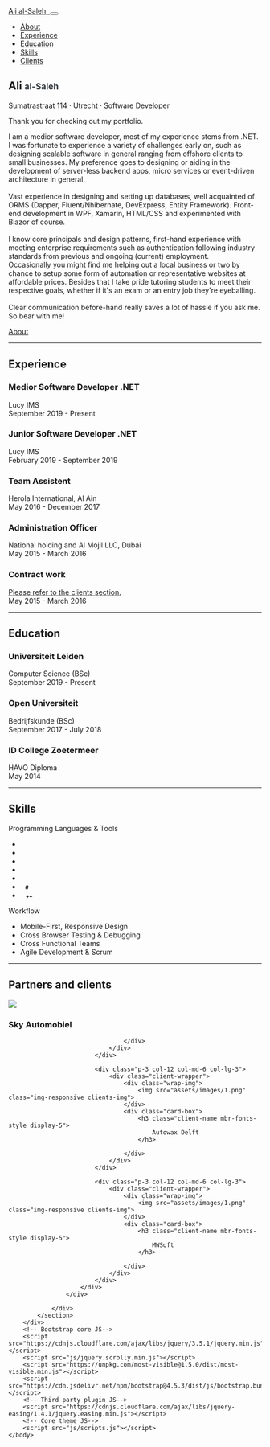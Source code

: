 ﻿<!DOCTYPE html>
<html lang="en">
    <head>
        <meta charset="utf-8" />
        <meta name="viewport" content="width=device-width, initial-scale=1, shrink-to-fit=no" />
        <meta name="description" content="" />
        <meta name="author" content="" />
        <title>Ali al-Saleh - Resume</title>
        <link rel="icon" type="image/x-icon" href="assets/img/favicon.ico" />
        <!-- Font Awesome icons (free version)-->
        <script src="https://use.fontawesome.com/releases/v5.15.1/js/all.js" crossorigin="anonymous"></script>
        <!-- Google fonts-->
        <link href="https://fonts.googleapis.com/css?family=Saira+Extra+Condensed:500,700" rel="stylesheet" type="text/css" />
        <link href="https://fonts.googleapis.com/css?family=Muli:400,400i,800,800i" rel="stylesheet" type="text/css" />
        <!-- Core theme CSS (includes Bootstrap)-->
        <link href="css/styles.css" rel="stylesheet" />
    </head>
    <body id="page-top">
        <!-- Navigation-->
        <nav class="navbar navbar-expand-lg navbar-dark bg-primary fixed-top" id="sideNav">
            <a class="navbar-brand js-scroll-trigger" href="#page-top">
                <span class="d-block d-lg-none">Ali al-Saleh</span>
                <span class="d-none d-lg-block"><img class="img-fluid img-profile rounded-circle mx-auto mb-2" src="assets/img/profile.jpg" alt="" /></span>
            </a>
            <button class="navbar-toggler" type="button" data-toggle="collapse" data-target="#navbarSupportedContent" aria-controls="navbarSupportedContent" aria-expanded="false" aria-label="Toggle navigation"><span class="navbar-toggler-icon"></span></button>
            <div class="collapse navbar-collapse" id="navbarSupportedContent">
                <ul class="navbar-nav">
                    <li class="nav-item"><a class="nav-link js-scroll-trigger" href="#about">About</a></li>
                    <li class="nav-item"><a class="nav-link js-scroll-trigger" href="#experience">Experience</a></li>
                    <li class="nav-item"><a class="nav-link js-scroll-trigger" href="#education">Education</a></li>
                    <li class="nav-item"><a class="nav-link js-scroll-trigger" href="#skills">Skills</a></li>
                    <li class="nav-item"><a class="nav-link js-scroll-trigger" href="#clients">Clients</a></li>
                </ul>
            </div>
        </nav>
        <!-- Page Content-->
        <div class="container-fluid p-0">
            <!-- About-->
            <section class="resume-section" id="about">
                <div class="resume-section-content">
                    <h1 class="mb-0">
                        Ali
                        <span class="text-primary font-italic" style="font-size: 0.8em !important; color: #343a40 !important">al-Saleh</span>
                    </h1>
                    <div class="subheading mb-5">
                        Sumatrastraat 114 · Utrecht · Software Developer
                    </div>
                    <p class="lead mb-5">
                        Thank you for checking out my portfolio.
                    <p></p>
                    I am a medior software developer, most of my experience stems from .NET.
                    <br />
                    I was fortunate to experience a variety of challenges early on, such as designing scalable software in general ranging from offshore clients to small businesses.
                    My preference goes to designing or aiding in the development of server-less backend apps, micro services or event-driven architecture in general.
                    <br /><br />
                    Vast experience in designing and setting up databases, well acquainted of ORMS (Dapper, Fluent/Nhibernate, DevExpress, Entity Framework).
                    Front-end development in WPF, Xamarin, HTML/CSS and experimented with Blazor of course.
                    <br /><br />
                    I know core principals and design patterns, first-hand experience with meeting enterprise requirements such as authentication following industry standards from previous and ongoing (current) employment.
                    <br />
                    Occasionally you might find me helping out a local business or two by chance to setup some form of automation or representative websites at affordable prices.
                    Besides that I take pride tutoring students to meet their respective goals, whether if it's an exam or an entry job they're eyeballing.
                    <br /><br />
                    Clear communication before-hand really saves a lot of hassle if you ask me. So bear with me!
                    </p>
                    <div class="social-icons">
                        <a class="social-icon" href="mailto:ali.alfaisel@gmail.com"><i class="fas fa-envelope"></i></a>
                        <a class="social-icon" href="tel:+31640105360"><i class="fas fa-phone"></i></a>
                    </div>
                </div>
                <a href="#experience" class="goto-next js-scroll-trigger">About</a>
            </section>
            <hr class="m-0" />
            <!-- Experience-->
            <section class="resume-section" id="experience">
                <div class="resume-section-content">
                    <h2 class="mb-5">Experience</h2>
                    <div class="d-flex flex-column flex-md-row justify-content-between mb-5">
                        <div class="flex-grow-1">
                            <h3 class="mb-0">Medior Software Developer .NET</h3>
                            <div class="subheading mb-3">Lucy IMS</div>
                            <!--<p>Dominantly backend development</p>-->
                        </div>
                        <div class="flex-shrink-0"><span class="text-primary">September 2019 - Present</span></div>
                    </div>
                    <div class="d-flex flex-column flex-md-row justify-content-between mb-5">
                        <div class="flex-grow-1">
                            <h3 class="mb-0">Junior Software Developer .NET</h3>
                            <div class="subheading mb-3">Lucy IMS</div>
                        </div>
                        <div class="flex-shrink-0"><span class="text-primary">February 2019 - September 2019</span></div>
                    </div>
                    <div class="d-flex flex-column flex-md-row justify-content-between mb-5">
                        <div class="flex-grow-1">
                            <h3 class="mb-0">Team Assistent</h3>
                            <div class="subheading mb-3">Herola International, Al Ain</div>
                        </div>
                        <div class="flex-shrink-0"><span class="text-primary">May 2016 - December 2017</span></div>
                    </div>
                    <div class="d-flex flex-column flex-md-row justify-content-between mb-5">
                        <div class="flex-grow-1">
                            <h3 class="mb-0">Administration Officer</h3>
                            <div class="subheading mb-3">National holding and Al Mojil LLC, Dubai</div>
                        </div>
                        <div class="flex-shrink-0"><span class="text-primary">May 2015 - March 2016</span></div>
                    </div>
                    <div class="d-flex flex-column flex-md-row justify-content-between mb-5">
                        <div class="flex-grow-1">
                            <h3 class="mb-0">Contract work</h3>
                            <div class="subheading mb-3"><a href="#clients">Please refer to the clients section.</a></div>
                        </div>
                        <div class="flex-shrink-0"><span class="text-primary">May 2015 - March 2016</span></div>
                    </div>
                </div>
            </section>
            <hr class="m-0" />
            <!-- Education-->
            <section class="resume-section" id="education">
                <div class="resume-section-content">
                    <h2 class="mb-5">Education</h2>
                    <div class="d-flex flex-column flex-md-row justify-content-between mb-5">
                        <div class="flex-grow-1">
                            <h3 class="mb-0">Universiteit Leiden</h3>
                            <div class="subheading mb-3">Computer Science (BSc)</div>
                        </div>
                        <div class="flex-shrink-0"><span class="text-primary">September 2019 - Present</span></div>
                    </div>
                    <div class="d-flex flex-column flex-md-row justify-content-between mb-5">
                        <div class="flex-grow-1">
                            <h3 class="mb-0">Open Universiteit</h3>
                            <div class="subheading mb-3">Bedrijfskunde (BSc)</div>
                        </div>
                        <div class="flex-shrink-0"><span class="text-primary">September 2017 - July 2018</span></div>
                    </div>
                    <div class="d-flex flex-column flex-md-row justify-content-between">
                        <div class="flex-grow-1">
                            <h3 class="mb-0">ID College Zoetermeer</h3>
                            <div class="subheading mb-3">HAVO Diploma</div>
                        </div>
                        <div class="flex-shrink-0"><span class="text-primary">May 2014</span></div>
                    </div>
                </div>
            </section>
            <hr class="m-0" />
            <!-- Skills-->
            <section class="resume-section" id="skills">
                <div class="resume-section-content">
                    <h2 class="mb-5">Skills</h2>
                    <div class="subheading mb-3">Programming Languages & Tools</div>
                    <ul class="list-inline dev-icons">
                        <li class="list-inline-item"><i class="fab fa-html5"></i></li>
                        <li class="list-inline-item"><i class="fab fa-css3-alt"></i></li>
                        <li class="list-inline-item"><i class="fab fa-js-square"></i></li>
                        <li class="list-inline-item"><i class="fab fa-php"></i></li>
                        <li class="list-inline-item"><i class="fab fa-python"></i></li>
                        <li class="list-inline-item">
                            <span class="fa-layers fa-fw">
                                <i class="fab fa-cuttlefish"></i>
                                <span class="fa-layers-text fa-inverse" style="margin-left: 1em; font-size: 0.7em; font-weight:900">#</span>
                            </span>
                        </li>
                        <li class="list-inline-item">
                            <span class="fa-layers fa-fw">
                                <i class="fab fa-cuttlefish"></i>
                                <span class="fa-layers-text fa-inverse" style="margin-left: 1.1em; font-size: 0.7em; font-weight:900">++</span>
                            </span>
                        </li>
                    </ul>
                    <div class="subheading mb-3">Workflow</div>
                    <ul class="fa-ul mb-0">
                        <li>
                            <span class="fa-li"><i class="fas fa-check"></i></span>
                            Mobile-First, Responsive Design
                        </li>
                        <li>
                            <span class="fa-li"><i class="fas fa-check"></i></span>
                            Cross Browser Testing & Debugging
                        </li>
                        <li>
                            <span class="fa-li"><i class="fas fa-check"></i></span>
                            Cross Functional Teams
                        </li>
                        <li>
                            <span class="fa-li"><i class="fas fa-check"></i></span>
                            Agile Development & Scrum
                        </li>
                    </ul>
                </div>
            </section>
            <hr class="m-0" />
            <!-- Awards-->
            <section class="resume-section" id="clients">
                <div class="resume-section-content">
                    <h2 class="mb-5">Partners and clients</h2>
                    <div class="container">
                        <div class="row align-center justify-content-center">
                            <div class="p-3 col-12 col-md-6 col-lg-3">
                                <div class="client-wrapper">
                                    <div class="wrap-img">
                                        <img src="assets/images/1.png" class="img-responsive clients-img">
                                    </div>
                                    <div class="card-box">
                                        <h3 class="client-name mbr-fonts-style display-5">
                                            Sky Automobiel
                                        </h3>

                                    </div>
                                </div>
                            </div>

                            <div class="p-3 col-12 col-md-6 col-lg-3">
                                <div class="client-wrapper">
                                    <div class="wrap-img">
                                        <img src="assets/images/1.png" class="img-responsive clients-img">
                                    </div>
                                    <div class="card-box">
                                        <h3 class="client-name mbr-fonts-style display-5">
                                            Autowax Delft
                                        </h3>

                                    </div>
                                </div>
                            </div>

                            <div class="p-3 col-12 col-md-6 col-lg-3">
                                <div class="client-wrapper">
                                    <div class="wrap-img">
                                        <img src="assets/images/1.png" class="img-responsive clients-img">
                                    </div>
                                    <div class="card-box">
                                        <h3 class="client-name mbr-fonts-style display-5">
                                            MWSoft
                                        </h3>

                                    </div>
                                </div>
                            </div>
                        </div>
                    </div>

                </div>
            </section>
        </div>
        <!-- Bootstrap core JS-->
        <script src="https://cdnjs.cloudflare.com/ajax/libs/jquery/3.5.1/jquery.min.js"></script>
        <script src="js/jquery.scrolly.min.js"></script>
        <script src="https://unpkg.com/most-visible@1.5.0/dist/most-visible.min.js"></script>
        <script src="https://cdn.jsdelivr.net/npm/bootstrap@4.5.3/dist/js/bootstrap.bundle.min.js"></script>
        <!-- Third party plugin JS-->
        <script src="https://cdnjs.cloudflare.com/ajax/libs/jquery-easing/1.4.1/jquery.easing.min.js"></script>
        <!-- Core theme JS-->
        <script src="js/scripts.js"></script>
    </body>
</html>
